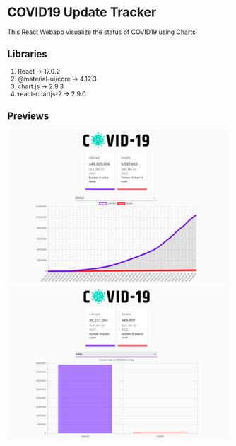 # COVID19 Update Tracker

This React Webapp visualize the status of COVID19 using Charts

## Libraries

1. React -> 17.0.2
2. @material-ui/core -> 4.12.3
3. chart.js -> 2.9.3
4. react-chartjs-2 -> 2.9.0 <br/>

## Previews

![alt tag](https://github.com/SanjoJins/COVID-19-UpdateTracker/blob/master/Preview_image_1.png)<br/>
![alt tag](https://github.com/SanjoJins/COVID-19-UpdateTracker/blob/master/Preview_image_2.png)<br/>
